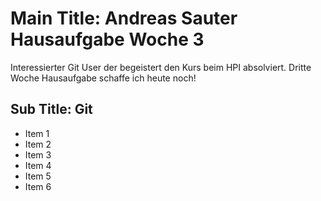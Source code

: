# Main Title: Andreas Sauter Hausaufgabe Woche 3
Interessierter Git User der begeistert den Kurs beim HPI absolviert. Dritte Woche Hausaufgabe schaffe ich heute noch!
## Sub Title: Git
* Item 1
* Item 2
* Item 3
* Item 4
* Item 5
* Item 6


